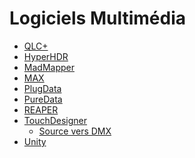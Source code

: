 # Logiciels Multimédia

<!-- generateSubNav -->
* [QLC+](/contenus/logiciels/QLCplus/)
* [HyperHDR](/contenus/logiciels/hyperhdr/)
* [MadMapper](/contenus/logiciels/madmapper/)
* [MAX](/contenus/logiciels/max/)
* [PlugData](/contenus/logiciels/plugdata/)
* [PureData](/contenus/logiciels/puredata/)
* [REAPER ](/contenus/logiciels/reaper/)
* [TouchDesigner](/contenus/logiciels/touchdesigner/)
    * [Source vers DMX ](/contenus/logiciels/touchdesigner/ex_source_to_dmx/)
* [Unity](/contenus/logiciels/unity/)
<!-- generateSubNavEnd -->

